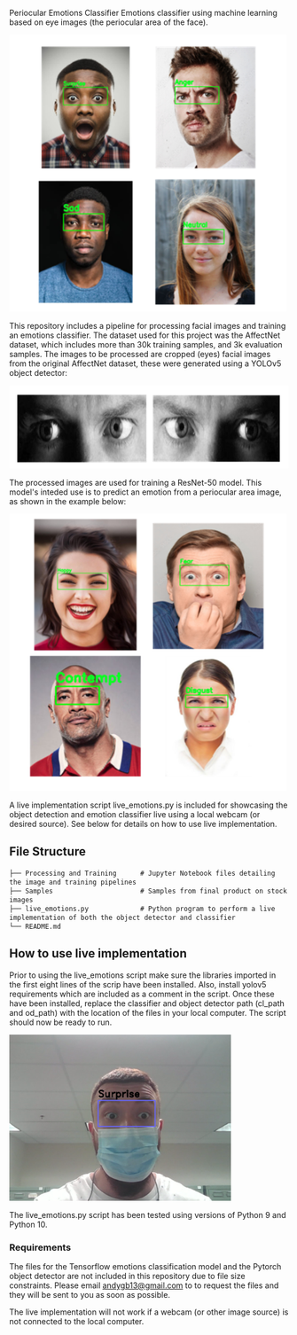 Periocular Emotions Classifier
Emotions classifier using machine learning based on eye images (the periocular area of the face).

<img src="https://github.com/andygb13/Emotions_Classifier/blob/main/Samples/Picture1.png"  width="500" height="500">

This repository includes a pipeline for processing facial images and training an emotions classifier. The dataset used for this project was the AffectNet dataset, which includes more than 30k training samples, and 3k evaluation samples. The images to be processed are cropped (eyes) facial images from the original AffectNet dataset, these were generated using a YOLOv5 object detector:

<img src="https://github.com/andygb13/Emotions_Classifier/blob/main/Samples/cropped_img.png"  width="800" height="150">

The processed images are used for training a ResNet-50 model. This model's inteded use is to predict an emotion from a periocular area image, as shown in the example below:

<img src="https://github.com/andygb13/Emotions_Classifier/blob/main/Samples/Picture2.png"  width="500" height="500">

A live implementation script live_emotions.py is included for showcasing the object detection and emotion classifier live using a local webcam (or desired source). See below for details on how to use live implementation.

## File Structure

    ├── Processing and Training      # Jupyter Notebook files detailing the image and training pipelines
    ├── Samples                      # Samples from final product on stock images
    ├── live_emotions.py             # Python program to perform a live implementation of both the object detector and classifier
    └── README.md

## How to use live implementation

Prior to using the live_emotions script make sure the libraries imported in the first eight lines of the scrip have been installed. Also, install yolov5 requirements which are included as a comment in the script. Once these have been installed, replace the classifier and object detector path (cl_path and od_path) with the location of the files in your local computer. The script should now be ready to run.

<img src="https://github.com/andygb13/Emotions_Classifier/blob/main/Samples/mask.png"  width="400" height="300">

The live_emotions.py script has been tested using versions of Python 9 and Python 10. 

### Requirements

The files for the Tensorflow emotions classification model and the Pytorch object detector are not included in this repository due to file size constraints. Please email andygb13@gmail.com to to request the files and they will be sent to you as soon as possible.

The live implementation will not work if a webcam (or other image source) is not connected to the local computer.
